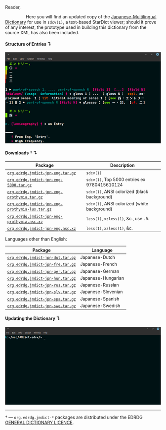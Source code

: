 Reader,

&nbsp;&nbsp;&nbsp;&nbsp;&nbsp;&nbsp;&nbsp;&nbsp;&nbsp;&nbsp;&nbsp;&nbsp;&nbsp;&nbsp;&nbsp;&nbsp;
Here you will find an updated copy of the [Japanese-Multilingual Dictionary](https://www.edrdg.org/jmdict/j_jmdict.html) for use in `sdcv(1)`, a text-based StarDict viewer; should it prove of any interest, the prototype used in building this dictionary from the source XML has also been included.

#### Structure of Entries ↴

<p align="center">
  <img src="https://github.com/koaeH/JMDict-sdcv/raw/main/._./k.png">
</p>

#### Downloads † ↴

| Package                                                                                                                                                        | Description                                  |
|----------------------------------------------------------------------------------------------------------------------------------------------------------------|----------------------------------------------|
| [`org.edrdg.jmdict-jpn-eng.tar.gz`](https://github.com/koaeH/JMdict-sdcv/releases/latest/download/org.edrdg.jmdict-jpn-eng.tar.gz)                             | `sdcv(1)`                                    |
| [`org.edrdg.jmdict-jpn-eng-5000.tar.gz`](https://github.com/koaeH/JMdict-sdcv/releases/latest/download/org.edrdg.jmdict-jpn-eng-5000.tar.gz)                   | `sdcv(1)`, Top 5000 entries ex 9780415610124 |
| [`org.edrdg.jmdict-jpn-eng-prothymia.tar.gz`](https://github.com/koaeH/JMdict-sdcv/releases/latest/download/org.edrdg.jmdict-jpn-eng-prothymia.tar.gz)         | `sdcv(1)`, ANSI colorized (black background) |
| [`org.edrdg.jmdict-jpn-eng-prothymia-lux.tar.gz`](https://github.com/koaeH/JMdict-sdcv/releases/latest/download/org.edrdg.jmdict-jpn-eng-prothymia-lux.tar.gz) | `sdcv(1)`, ANSI colorized (white background) |
| [`org.edrdg.jmdict-jpn-eng-prothymia.asc.xz`](https://github.com/koaeH/JMdict-sdcv/releases/latest/download/org.edrdg.jmdict-jpn-eng-prothymia.asc.xz)         | `less(1)`, `xzless(1)`, &c., use `-R`.       |
| [`org.edrdg.jmdict-jpn-eng.asc.xz`](https://github.com/koaeH/JMdict-sdcv/releases/latest/download/org.edrdg.jmdict-jpn-eng.asc.xz)                             | `less(1)`, `xzless(1)`, &c.                  |

Languages other than English:

| Package                                                                                                                            | Language           |
|------------------------------------------------------------------------------------------------------------------------------------|--------------------|
| [`org.edrdg.jmdict-jpn-dut.tar.gz`](https://github.com/koaeH/JMdict-sdcv/releases/latest/download/org.edrdg.jmdict-jpn-dut.tar.gz) | Japanese-Dutch     |
| [`org.edrdg.jmdict-jpn-fre.tar.gz`](https://github.com/koaeH/JMdict-sdcv/releases/latest/download/org.edrdg.jmdict-jpn-fre.tar.gz) | Japanese-French    |
| [`org.edrdg.jmdict-jpn-ger.tar.gz`](https://github.com/koaeH/JMdict-sdcv/releases/latest/download/org.edrdg.jmdict-jpn-ger.tar.gz) | Japanese-German    |
| [`org.edrdg.jmdict-jpn-hun.tar.gz`](https://github.com/koaeH/JMdict-sdcv/releases/latest/download/org.edrdg.jmdict-jpn-hun.tar.gz) | Japanese-Hungarian |
| [`org.edrdg.jmdict-jpn-rus.tar.gz`](https://github.com/koaeH/JMdict-sdcv/releases/latest/download/org.edrdg.jmdict-jpn-rus.tar.gz) | Japanese-Russian   |
| [`org.edrdg.jmdict-jpn-slv.tar.gz`](https://github.com/koaeH/JMdict-sdcv/releases/latest/download/org.edrdg.jmdict-jpn-slv.tar.gz) | Japanese-Slovenian |
| [`org.edrdg.jmdict-jpn-spa.tar.gz`](https://github.com/koaeH/JMdict-sdcv/releases/latest/download/org.edrdg.jmdict-jpn-spa.tar.gz) | Japanese-Spanish   |
| [`org.edrdg.jmdict-jpn-swe.tar.gz`](https://github.com/koaeH/JMdict-sdcv/releases/latest/download/org.edrdg.jmdict-jpn-swe.tar.gz) | Japanese-Swedish   |

#### Updating the Dictionary ↴

<p align="center">
  <img src="https://github.com/koaeH/JMDict-sdcv/raw/main/._./k.gif">
</p>

* * *

† — `org.edrdg.jmdict-*` packages are distributed under the EDRDG [GENERAL DICTIONARY LICENCE](https://www.edrdg.org/edrdg/licence.html).
